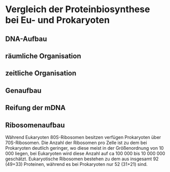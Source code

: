 # Vergleich der Proteinbiosynthese bei Eu- und Prokaryoten

## DNA-Aufbau

## räumliche Organisation

## zeitliche Organisation

## Genaufbau

## Reifung der mDNA

## Ribosomenaufbau

Während Eukaryoten 80S-Ribosomen besitzen verfügen Prokaryoten über 70S-Ribosomen. Die Anzahl der Ribosomen pro Zelle ist zu dem bei Prokaryoten deutlich geringer, wo diese meist in der Größenordnung von 10 000 liegen, bei Eukaryoten wird diese Anzahl auf ca 100 000 bis 10 000 000 geschätzt. Eukaryotische Ribosomen bestehen zu dem aus insgesamt 92 (49+33) Proteinen, während es bei Prokaryoten nur 52 (31+21) sind.
